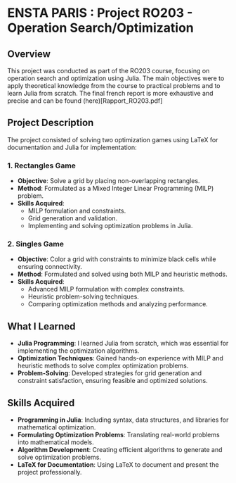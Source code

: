 # ENSTA PARIS : Project RO203 - Operation Search/Optimization

## Overview

This project was conducted as part of the RO203 course, focusing on operation search and optimization using Julia. The main objectives were to apply theoretical knowledge from the course to practical problems and to learn Julia from scratch.
The final french report is more exhaustive and precise and can be found (here)[Rapport_RO203.pdf] 

## Project Description

The project consisted of solving two optimization games using LaTeX for documentation and Julia for implementation:

### 1. Rectangles Game

- **Objective**: Solve a grid by placing non-overlapping rectangles.
- **Method**: Formulated as a Mixed Integer Linear Programming (MILP) problem.
- **Skills Acquired**:
  - MILP formulation and constraints.
  - Grid generation and validation.
  - Implementing and solving optimization problems in Julia.

### 2. Singles Game

- **Objective**: Color a grid with constraints to minimize black cells while ensuring connectivity.
- **Method**: Formulated and solved using both MILP and heuristic methods.
- **Skills Acquired**:
  - Advanced MILP formulation with complex constraints.
  - Heuristic problem-solving techniques.
  - Comparing optimization methods and analyzing performance.

## What I Learned

- **Julia Programming**: I learned Julia from scratch, which was essential for implementing the optimization algorithms.
- **Optimization Techniques**: Gained hands-on experience with MILP and heuristic methods to solve complex optimization problems.
- **Problem-Solving**: Developed strategies for grid generation and constraint satisfaction, ensuring feasible and optimized solutions.

## Skills Acquired

- **Programming in Julia**: Including syntax, data structures, and libraries for mathematical optimization.
- **Formulating Optimization Problems**: Translating real-world problems into mathematical models.
- **Algorithm Development**: Creating efficient algorithms to generate and solve optimization problems.
- **LaTeX for Documentation**: Using LaTeX to document and present the project professionally.
